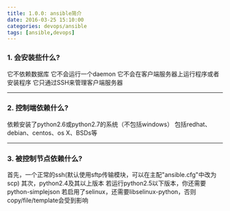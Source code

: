 ```yaml
---
title: 1.0.0: ansible简介
date: 2016-03-25 15:10:00
categories: devops/ansible
tags: [ansible,devops]
---
```


### 1. 会安装些什么?
它不依赖数据库
它不会运行一个daemon
它不会在客户端服务器上运行程序或者安装程序
它只通过SSH来管理客户端服务器

---

### 2. 控制端依赖什么?
依赖安装了python2.6或python2.7的系统（不包括windows）
包括redhat、debian、centos、os X、BSDs等

---

### 3. 被控制节点依赖什么?
首先，一个正常的ssh(默认使用sftp传输模块，可以在主配"ansible.cfg"中改为scp)
其次，python2.4及其以上版本
若运行python2.5以下版本，你还需要python-simplejson
若启用了selinux，还需要libselinux-python，否则copy/file/template会受到影响
